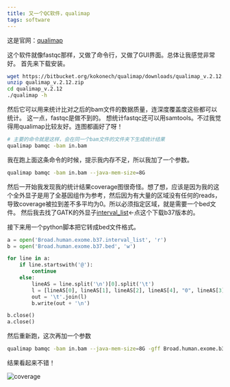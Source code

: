 ```yaml
---
title: 又一个QC软件，qualimap
tags: software
---
```

这是官网：[qualimap](http://qualimap.bioinfo.cipf.es/)

这个软件就像fastqc那样，又做了命令行，又做了GUI界面。总体让我感觉非常好。
首先来下载安装。
```bash
wget https://bitbucket.org/kokonech/qualimap/downloads/qualimap_v.2.12.zip
unzip qualimap_v.2.12.zip
cd qualimap_v.2.12
./qualimap -h
```

然后它可以用来统计比对之后的bam文件的数据质量，连深度覆盖度这些都可以统计。
这一点，fastqc是做不到的。
想统计fastqc还可以用samtools。不过我觉得用qualimap比较友好。连图都画好了呀！

```bash
# 主要的命令就是这样，会在同一个bam文件的文件夹下生成统计结果
qualimap bamqc -bam in.bam
```
我在跑上面这条命令的时候，提示我内存不足，所以我加了一个参数。
```bash
qualimap bamqc -bam in.bam --java-mem-size=8G
```
然后一开始我发现我的统计结果coverage图很奇怪。想了想，应该是因为我的这个全外显子是用了全基因组作为参考，然后因为有大量的区域没有任何的reads，导致coverage被拉到差不多平均为0。所以必须指定区域，就是需要一个bed文件。
然后我去找了GATK的外显子[interval_list](ftp://gsapubftp-anonymous@ftp.broadinstitute.org/bundle/b37/Broad.human.exome.b37.interval_list.gz)←点这个下载b37版本的。

接下来用一个python脚本把它转成bed文件格式。
```python
a = open('Broad.human.exome.b37.interval_list', 'r')
b = open('Broad.human.exome.b37.bed', 'w')

for line in a:
	if line.startswith('@'):
		continue
	else:
		lineAS = line.split('\n')[0].split('\t')
		l = [lineAS[0], lineAS[1], lineAS[2], lineAS[4], "0", lineAS[3]]
		out = '\t'.join(l)
		b.write(out + '\n')

b.close()
a.close()
```
然后重新跑，这次再加一个参数
```bash
qualimap bamqc -bam in.bam --java-mem-size=8G -gff Broad.human.exome.b37.bed
```

结果看起来不错！

![coverage](https://raw.githubusercontent.com/pzweuj/pzweuj.github.io/master/downloads/images/genome_coverage_quotes.png)



[-_-]:钱
